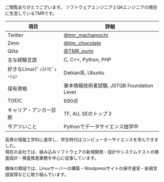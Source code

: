 
<!--
**TMRbekomochi/TMRbekomochi** is a ✨ _special_ ✨ repository because its `README.md` (this file) appears on your GitHub profile.

Here are some ideas to get you started:

- 🔭 I’m currently working on ...
- 🌱 I’m currently learning ...
- 👯 I’m looking to collaborate on ...
- 🤔 I’m looking for help with ...
- 💬 Ask me about ...
- 📫 How to reach me: ...
- 😄 Pronouns: ...
- ⚡ Fun fact: ...
-->

ご閲覧ありがとうございます。
ソフトウェアエンジニアとQAエンジニアの境目に生息しているTMRです。
 
|  項目  |  詳細  |
| ---- | ---- |
| Twitter | [@tmr_machamochi](https://twitter.com/tmr_machamochi) |
| Zenn | [@tmr_chocolate](https://zenn.dev/tmr_chocolate) |
| Qiita | [ @TMR_purin](https://qiita.com/TMR_purin) |
| 主な経験言語 | C, C++, Python, PHP |
| 好きなLinuxﾃﾞｨｽﾄﾘﾋﾞｭｰｼｮﾝ | Debian系, Ubuntu |
| 保有資格 | 基本情報技術者試験, JSTQB Foundation Level |
| TOEIC | 690点 |
| キャリア・アンカー診断 | TF, AU, SEのトップ３ |
| 今アツいこと | Pythonでデータサイエンス独学中 |

高専の情報工学科に進学し、学生時代はコンピューターサイエンスを学んできました。<br>
現在の会社では、組み込みソフトウェアの新規開発・設計やシステムテストの検査設計・検査推進業務を中心に従事しています。

趣味の領域では、Linuxサーバーの構築・Wordpressサイトの保守運営・新規言語習得などに取り組んでいます。
